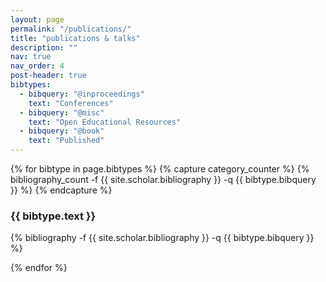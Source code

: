 ```yaml
---
layout: page
permalink: "/publications/"
title: "publications & talks"
description: ""
nav: true
nav_order: 4
post-header: true
bibtypes:
  - bibquery: "@inproceedings"
    text: "Conferences"
  - bibquery: "@misc"
    text: "Open Educational Resources"
  - bibquery: "@book"
    text: "Published"
---
```


{% for bibtype in page.bibtypes %}
  {% capture category_counter %}
    {% bibliography_count -f {{ site.scholar.bibliography }} -q {{ bibtype.bibquery }} %}
  {% endcapture %}

  <div style="counter-reset:bibitem {{ category_counter | plus:1 }}">
    <div class="publications">
      <h3 class="type">{{ bibtype.text }}</h3>
      {% bibliography -f {{ site.scholar.bibliography }} -q {{ bibtype.bibquery }} %}
    </div>
  </div>

{% endfor %}

